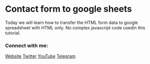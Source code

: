 # Contact form to google sheets
 Today we will learn how to transfer the HTML form data to google spreadsheet with HTML only. No complex javascript code usedin this tutorial.
### Connect with me:
<a href="https://sharpys.netlify.app">Website</a>
<a href="https://twitter.com/_yogeshsaini">Twitter</a>
<a href="https://youtube.com/Sharpys">YouTube</a>
<a href="https://t.me/sharpys">Telegram</a>
